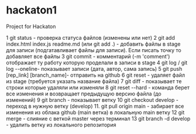 # hackaton1
Project for Hackaton

1 git status - проверка статуса файлов (изменены или нет)
2 git add index.html index.js readme.md (или git add .) - добавить файлы в stage для записи (подгатавливает файлы для записи). Если писать точку то добавляет все файлы
3 git commit - комментарий (-m 'comment') отображает ту работу которую проделали в записи в stage
4 git log / git log --oneline- показывает записи (дата, автор, сама запись)
5 git push [rep_link] [branch_name]- отправить на github
6 git reset - удаляет файл из stage (требуется указать название файла)
7 git diff - показывает те строки которые удаляли или изменяли
8 git reset --hard - команда берет все изменения и возвращает предыдущую версию файла (до изменений)
9 git branch - показывает ветку
10 git checkout develop - переход в нужную ветку (develop)
11. git pull origin main - забирает все изменения из облака github (main ветка) в локальную main ветку
12 git merge - слияние с веткой master через терминал
13 git branch -d develop - удалить ветку из локального репозитория